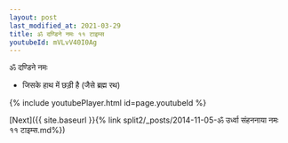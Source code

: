 ```yaml
---
layout: post
last_modified_at: 2021-03-29
title: ॐ दण्डिने नमः ११ टाइम्स
youtubeId: mVLvV40I0Ag
---
```

 
 
 ॐ दण्डिने नमः  
 
 -  जिसके हाथ में छड़ी है (जैसे ब्रह्म रथ) 
 
  
 
  
 
 
 
 
 
 


{% include youtubePlayer.html id=page.youtubeId %}
 
[Next]({{ site.baseurl }}{% link  split2/_posts/2014-11-05-ॐ उर्ध्वा संहननाया नमः ११ टाइम्स.md%})
 

